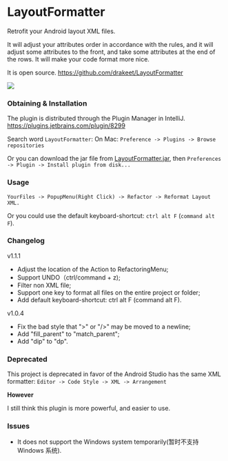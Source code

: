 # LayoutFormatter

Retrofit your Android layout XML files.

It will adjust your attributes order in accordance with the rules,
and it will adjust some attributes to the front, and take some attributes at the end of the rows.
It will make your code format more nice.

It is open source. <a href="https://github.com/drakeet/LayoutFormatter">https://github.com/drakeet/LayoutFormatter</a>

![](http://ww4.sinaimg.cn/large/86e2ff85gw1f2t2d40we4j21ge0m5gz1.jpg)

### Obtaining & Installation

The plugin is distributed through the Plugin Manager in IntelliJ. https://plugins.jetbrains.com/plugin/8299

Search word `LayoutFormatter`: On Mac: `Preference -> Plugins -> Browse repositories`

Or you can download the jar file from [LayoutFormatter.jar](https://github.com/drakeet/LayoutFormatter/releases),
then `Preferences -> Plugin -> Install plugin from disk...`


### Usage

`YourFiles -> PopupMenu(Right Click) -> Refactor -> Reformat Layout XML.`

Or you could use the default keyboard-shortcut: `ctrl alt F` (`command alt F`).

### Changelog
v1.1.1<br/>
- Adjust the location of the Action to RefactoringMenu;<br/>
- Support UNDO（ctrl/command + z);<br/>
- Filter non XML file;<br/>
- Support one key to format all files on the entire project or folder;<br/>
- Add default keyboard-shortcut: ctrl alt F (command alt F).

v1.0.4<br/>
- Fix the bad style that ">" or "/>" may be moved to a newline;<br/>
- Add "fill_parent" to "match_parent";<br/>
- Add "dip" to "dp".<br/>


### Deprecated

This project is deprecated in favor of the Android Studio has the same XML formatter:
`Editor -> Code Style -> XML -> Arrangement`

**However**

I still think this plugin is more powerful, and easier to use.


### Issues

- It does not support the Windows system temporarily(暂时不支持 Windows 系统).



